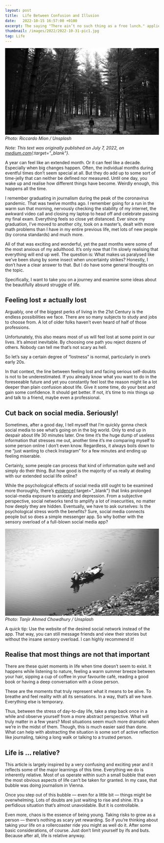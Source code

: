 ```yaml
---
layout: post
title:  Life Between Confusion and Illusion
date:   2022-10-15 16:57:00 +0100
excerpt: The saying "There ain’t no such thing as a free lunch." applies to many things in life. A story about navigating the unknown, excitement and dealing with confusion.
thumbnail: /images/2022/2022-10-31-pic1.jpg
tag: Life
---
```


![](/images/2022/2022-10-31-pic1.jpg)
*Photo: Riccardo Mion / Unsplash*

*Note: This text was originally published on July 7, 2022, on [medium.com](https://medium.com/@hannybal){:target="_blank"}.*

A year can feel like an extended month. Or it can feel like a decade. Especially when big changes happen. Often, the individual months during eventful times don’t seem special at all. But they do add up to some sort of time-jelly that can neither be defined nor measured. Until one day, you wake up and realise how different things have become. Weirdly enough, this happens all the time.

I remember graduating in journalism during the peak of the coronavirus pandemic. That was twelve months ago. I remember going for a run in the warm sun that morning, nervously checking the stability of my internet, the awkward video call and closing my laptop to head off and celebrate passing my final exam. Everything feels so close yet distanced. Ever since my graduation, I’ve moved to another city, took on a master’s, dealt with more math problems than I have in my entire previous life, met lots of new people (by corona standards) and much more.

All of that was exciting and wonderful, yet the past months were some of the most anxious of my adulthood. It’s only now that I’m slowly realising that everything will end up well. The question is: What makes us paralysed like we’ve been stung by some insect when uncertainty strikes? Honestly, I don’t have a clear answer to that. But I do have some general thoughts on the topic.

Specifically, I want to take you on a journey and examine some ideas about the beautifully absurd struggle of life.

## Feeling lost ≠ actually lost

Arguably, one of the biggest perks of living in the 21st Century is the endless possibilities we face. There are so many subjects to study and jobs to choose from. A lot of older folks haven’t even heard of half of those professions.

Unfortunately, this also means most of us will feel lost at some point in our lives. It’s almost inevitable. By choosing one path you reject dozens of others. Nobody can tell me that’s not scary as hell.

So let’s say a certain degree of “lostness” is normal, particularly in one’s early 20s.

In that context, the line between feeling lost and facing serious self-doubts is not to be underestimated. If you already know what you want to do in the foreseeable future and yet you constantly feel lost the reason might lie a lot deeper than plain confusion about life. Give it some time, do your best and gain some confidence. It should get better. If not, it’s time to mix things up and talk to a friend, maybe even a professional.

## Cut back on social media. Seriously!

Sometimes, after a good day, I tell myself that I’m quickly gonna check social media to see what’s going on in the big world. Only to end up in despair about life 30 minutes later. One time it’s the huge dump of useless information that stresses me out, another time it’s me comparing myself to some person online I don’t even know. Regardless, it always boils down to me “just wanting to check Instagram” for a few minutes and ending up feeling miserable.

Certainly, some people can process that kind of information quite well and simply do their thing. But how good is the majority of us really at dealing with our extended social life online?

While the psychological effects of social media still ought to be examined more thoroughly, there’s [evidence](https://www.ncbi.nlm.nih.gov/pmc/articles/PMC7364393/){:target="_blank"} that links prolonged social-media exposure to anxiety and depression. From a subjective perspective, social networks tend to amplify a lot of insecurities, no matter how deeply they are hidden. Eventually, we have to ask ourselves: Is the psychological stress worth the benefits? Sure, social media connects people but so does a simple messenger app. So why bother with the sensory overload of a full-blown social media app?

![](/images/2022/2022-10-31-pic2.jpg)
*Photo: Tanjir Ahmed Chowdhury / Unsplash*

A quick tip: Use the website of the desired social network instead of the app. That way, you can still message friends and view their stories but without the insane sensory overload. I can highly recommend it!

## Realise that most things are not that important

There are these quiet moments in life when time doesn’t seem to exist. It happens while listening to nature, feeling a warm summer breeze between your hair, sipping a cup of coffee in your favourite café, reading a good book or having a deep conversation with a close person.

These are the moments that truly represent what it means to be alive. To breathe and feel reality with all its sensations. In a way, that’s all we have. Everything else is temporary.

Thus, between the stress of day-to-day life, take a step back once in a while and observe yourself from a more abstract perspective. What will truly matter in a few years? Most situations seem much more dramatic when we’re in the midst of them. Though, this is much easier said than done. What can help with abstracting the situation is some sort of active reflection like journaling, taking a long walk or talking to a trusted person.

## Life is … relative?

This article is largely inspired by a very confusing and exciting year and it reflects some of the major learnings of this time. Everything we do is inherently relative. Most of us operate within such a small bubble that even the most obvious aspects of life can’t be taken for granted. In my case, that bubble was doing journalism in Vienna.

Once you step out of this bubble — even for a little bit — things might be overwhelming. Lots of doubts are just waiting to rise and shine. It’s a perfidious situation that’s almost unavoidable. But it is controllable.

Even more, chaos is the essence of being young. Taking risks to grow as a person — there’s nothing as scary yet rewarding. So if you’re thinking about taking your life on a rollercoaster ride you might as well do it. After some basic considerations, of course. Just don’t limit yourself by ifs and buts. Because after all, life is relative anyway.